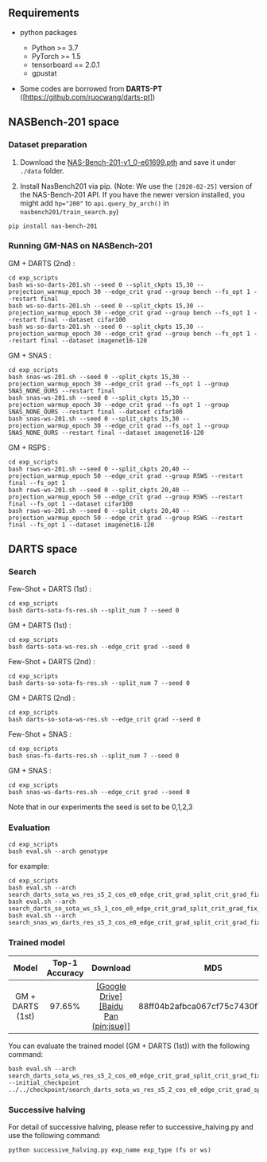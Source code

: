 ## Requirements
* python packages
    * Python >= 3.7
    * PyTorch >= 1.5
    * tensorboard == 2.0.1
    * gpustat

* Some codes are borrowed from **DARTS-PT** ([https://github.com/ruocwang/darts-pt]) 





## NASBench-201 space


### Dataset preparation
1. Download the [NAS-Bench-201-v1_0-e61699.pth](https://drive.google.com/file/d/1SKW0Cu0u8-gb18zDpaAGi0f74UdXeGKs/view) and save it under `./data` folder.

2. Install NasBench201 via pip. (Note: We use the `[2020-02-25]` version of the NAS-Bench-201 API. If you have the newer version installed, you might add `hp="200"` to `api.query_by_arch()` in `nasbench201/train_search.py`)
```
pip install nas-bench-201
```

### Running GM-NAS on NASBench-201

GM + DARTS (2nd) :
```shell
cd exp_scripts
bash ws-so-darts-201.sh --seed 0 --split_ckpts 15,30 --projection_warmup_epoch 30 --edge_crit grad --group bench --fs_opt 1 --restart final
bash ws-so-darts-201.sh --seed 0 --split_ckpts 15,30 --projection_warmup_epoch 30 --edge_crit grad --group bench --fs_opt 1 --restart final --dataset cifar100
bash ws-so-darts-201.sh --seed 0 --split_ckpts 15,30 --projection_warmup_epoch 30 --edge_crit grad --group bench --fs_opt 1 --restart final --dataset imagenet16-120
```

GM + SNAS :
```shell
cd exp_scripts
bash snas-ws-201.sh --seed 0 --split_ckpts 15,30 --projection_warmup_epoch 30 --edge_crit grad --fs_opt 1 --group SNAS_NONE_OURS --restart final
bash snas-ws-201.sh --seed 0 --split_ckpts 15,30 --projection_warmup_epoch 30 --edge_crit grad --fs_opt 1 --group SNAS_NONE_OURS --restart final --dataset cifar100
bash snas-ws-201.sh --seed 0 --split_ckpts 15,30 --projection_warmup_epoch 30 --edge_crit grad --fs_opt 1 --group SNAS_NONE_OURS --restart final --dataset imagenet16-120
```

GM + RSPS :
```shell
cd exp_scripts
bash rsws-ws-201.sh --seed 0 --split_ckpts 20,40 --projection_warmup_epoch 50 --edge_crit grad --group RSWS --restart final --fs_opt 1
bash rsws-ws-201.sh --seed 0 --split_ckpts 20,40 --projection_warmup_epoch 50 --edge_crit grad --group RSWS --restart final --fs_opt 1 --dataset cifar100
bash rsws-ws-201.sh --seed 0 --split_ckpts 20,40 --projection_warmup_epoch 50 --edge_crit grad --group RSWS --restart final --fs_opt 1 --dataset imagenet16-120
```




## DARTS space


### Search
Few-Shot + DARTS (1st) :
```shell
cd exp_scripts
bash darts-sota-fs-res.sh --split_num 7 --seed 0
```

GM + DARTS (1st) :
```shell
cd exp_scripts
bash darts-sota-ws-res.sh --edge_crit grad --seed 0
```

Few-Shot + DARTS (2nd) :
```shell
cd exp_scripts
bash darts-so-sota-fs-res.sh --split_num 7 --seed 0
```

GM + DARTS (2nd) :
```shell
cd exp_scripts
bash darts-so-sota-ws-res.sh --edge_crit grad --seed 0
```

Few-Shot + SNAS :
```shell
cd exp_scripts
bash snas-fs-darts-res.sh --split_num 7 --seed 0
```

GM + SNAS :
```shell
cd exp_scripts
bash snas-ws-darts-res.sh --edge_crit grad --seed 0
```
Note that in our experiments the seed is set to be 0,1,2,3


### Evaluation
```shell
cd exp_scripts
bash eval.sh --arch genotype
```
for example:
```shell
cd exp_scripts
bash eval.sh --arch search_darts_sota_ws_res_s5_2_cos_e0_edge_crit_grad_split_crit_grad_fix_alpha_equal_res_final_fix_sche_2_4_6_15_id_5
bash eval.sh --arch search_darts_so_sota_ws_s5_1_cos_e0_edge_crit_grad_split_crit_grad_fix_alpha_equal_res_final_fix_sche_2_4_6_15_id_4
bash eval.sh --arch search_snas_ws_darts_res_s5_3_cos_e0_edge_crit_grad_split_crit_grad_fix_alpha_equal_res_final_fix_sche_2_4_6_15_id_6
```

### Trained model
| Model | Top-1 Accuracy | Download | MD5 |  
| :----:  | :--: | :--:  | :--:  |
|GM + DARTS (1st) | 97.65% | [[Google Drive]](https://drive.google.com/file/d/1qKbg65IlFWs75KIgJQuqNzHE9godZ435/view?usp=sharing)  [[Baidu Pan (pin:jsue)]](https://pan.baidu.com/s/1AWGIRIRrw9R7GxslkMMJGw)| 88ff04b2afbca067cf75c7430f776b96 |  

You can evaluate the trained model (GM + DARTS (1st)) with the following command:
```shell
bash eval.sh --arch search_darts_sota_ws_res_s5_2_cos_e0_edge_crit_grad_split_crit_grad_fix_alpha_equal_res_final_fix_sche_2_4_6_15_id_5 --initial_checkpoint ../../checkpoint/search_darts_sota_ws_res_s5_2_cos_e0_edge_crit_grad_split_crit_grad_fix_alpha_equal_res_final_fix_sche_2_4_6_15_id_5.pth.tar
```

### Successive halving
For detail of successive halving, please refer to successive_halving.py and use the following command:
```shell
python successive_halving.py exp_name exp_type (fs or ws)
```



